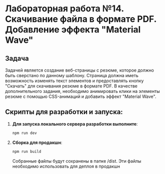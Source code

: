 # Лабораторная работа №14. Скачивание файла в формате PDF. Добавление эффекта "Material Wave"

## Задача

Задачей является создание веб-страницы с резюме, которое должно быть сверстано по данному шаблону. Страница должна иметь возможность изменять текст элементов и предоставлять кнопку "Скачать" для скачивания резюме в формате PDF. В качестве дополнительного задания, необходимо анимировать клики на элементы резюме с помощью CSS-анимаций и добавить эффект "Material Wave".


## Скрипты для разработки и запуска:

1. **Для запуска локального сервера разработки выполните**:

    ```bash
    npm run dev
    ```

2.  **Сборка для продакшн**:

    ```bash
    npm run build
    ```

    Собранные файлы будут сохранены в папке /dist. Эти файлы необходимо использовать для деплоя в продакшн
